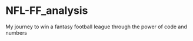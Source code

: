 # NFL-FF_analysis
My journey to win a fantasy football league through the power of code and numbers

